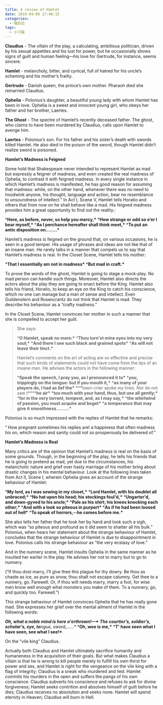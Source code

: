 ```yaml
---
title: A review of Hamlet
date: 2019-04-09 17:48:15
categories:
  - 喵后记
tags:
  - 小刁猫
---
```


**Claudius** - The villain of the play, a calculating, ambitious politician, driven by his sexual appetites and his lust for power, but he occasionally shows signs of guilt and human feeling—his love for Gertrude, for instance, seems sincere. 

**Hamlet** - melancholy, bitter, and cynical, full of hatred for his uncle’s scheming and his mother’s frailty. 

**Gertrude** - Danish queen, the prince’s own mother. Pharaoh died she remarried Claudius. 

**Ophelia** - Polonius’s daughter, a beautiful young lady with whom Hamlet has been in love. Ophelia is a sweet and innocent young girl, who obeys her father and her brother, Laertes. 

**The Ghost** - The spectre of Hamlet’s recently deceased father. The ghost, who claims to have been murdered by Claudius, calls upon Hamlet to avenge him. 

**Laertes** - Polonius’s son. For his father and his sister’s death with swords killed Hamlet. He also died in the poison of the sword, though Hamlet didn’t realize sword is poisoned.



<!--more-->

 

**Hamlet’s Madness is Feigned**

Some hold that Shakespeare never intended to represent Hamlet as mad but expressly a feigner of madness, and even created the real madness of Ophelia, to contrast it with feigned madness. In every single instance in which Hamlet’s madness is manifested, he has good reason for assuming that madness: while, on the other hand, whenever there was no need to hoodwink anyone, his thought, language and action, bear no resemblance to unsoundness of intellect.” In Act I, Scene V, Hamlet tells Horatio and others that from now on he shall behave like a mad. His feigned madness provides him a great opportunity to find out the reality.:

***Here, as before, never, so help you mercy,\***
 ***How strange or odd so e’er I bear myself,\***
 ***As I perchance hereafter shall think meet,\***
 ***To put an antic disposition on……..\***

Hamlet’s madness is feigned on the ground that, on various occasions, he is seen in a good temper. His usage of phrases and ideas are not like that of an insane man. He rarely talks in a manner that compels us to say that Hamlet’s madness is real. In the Closet Scene, Hamlet tells his mother:

***That I essentially am not in madness\***
 ***But mad in craft.\***

To prove the words of the ghost, Hamlet is going to stage a mock-play. No mad person can handle such things. Moreover, Hamlet also directs the actors about the play they are going to enact before the King. Hamlet also tells his friend, Horatio, to keep an eye on the King to catch his conscience, which no one can manage but a man of sense and intellect. Even Guildenstern and Rosencrantz do not think that Hamlet is mad. They describe his behaviour as a “crafty madness.” 

In the Closet Scene, Hamlet convinces her mother in such a manner that she is compelled to accept her guilt.

>  She says:
>
> ***O Hamlet, speak no more:\*** 
>  ***Thou turn'st mine eyes into my very soul;\*** 
>  ***And there I see such black and grained spots\*** 
>  ***As will not leave their tinct.\***
>
> Hamlet’s comments on the art of acting are so effective and precise that such kinds of statements could not have come from the lips of an insane man. He advises the actors in the following manner:
>
> ***Speak the speech, I pray you, as I pronounced it to\***
>  ***you, trippingly on the tongue: but if you mouth it,\***
>  ***as many of your players do, I had as lief the\***
>  ***town-crier spoke my lines. Nor do not saw t\******he air\***
>  ***too much with your hand, thus, but use all gently;\***
>  ***for in the very torrent, tempest, and, as I may say,\***
>  ***the whirlwind of passion, you must acquire and beget\***
>  ***a temperance that may give it smoothness..…….\***

Polonius is so much impressed with the replies of Hamlet that he remarks:

“ How pregnant sometimes his replies are! a happiness that often madness his on, which reason and sanity could not so prosperously be delivered of.”

**Hamlet’s Madness is Real**

Many critics are of the opinion that Hamlet’s madness is real on the basis of some grounds. Though, in the beginning of the play, he tells his friends that he is going to pretend as mad, yet due to the circumstances, his melancholic nature and grief over hasty marriage of his mother bring about drastic changes in his mental behaviour. Look at the following lines taken from Act II, Scene I, wherein Ophelia gives an account of the strange behaviour of Hamlet:

***My lord, as I was sewing in my closet,\***
 ***Lord Hamlet, with his doublet all unbraced;\***
 ***No hat upon his head; his stockings foul'd,\***
 ***Ungarter'd, and down-gyved to his ancle;\***
 ***Pale as his shirt; his knees knocking each other;\***
 ***And with a look so piteous in purport\***
 ***As if he had been loosed out of hell\*** 
 ***To speak of horrors,--he comes before me.\***

She also tells her father that he took her by hand and took such a sigh, which was “so piteous and profound as it did seem to shatter all his bulk.” Polonius, when hears her statement about the strange behaviour of Hamlet, concludes that the strange behaviour of Hamlet is due to disappointment in love. Polonius calls his strange behaviour as “the very ecstasy of love.” 

And in the nunnery scene, Hamlet insults Ophelia in the same manner as he insulted her earlier in the play. He advises her not to marry but to go to nunnery.

(“If thou dost marry, I’ll give thee this plague for thy dowry. Be thou as chaste as ice, as pure as snow, thou shalt not escape calumny. Get thee to a nunnery, go. Farewell. Or, if thou wilt needs marry, marry a fool, for wise men know well enough what monsters you make of them. To a nunnery, go, and quickly too. Farewell.”)

This strange behaviour of Hamlet convinces Ophelia that he has really gone mad. She expresses her grief over the mental ailment of Hamlet in the following words:

***Oh, what a noble mind is here o'erthrown!—\***
 ***The courtier’s, soldier’s, scholar’s, eye, to**ngue, sword,……\***
 ***Oh, woe is me,\***
 ***T' have seen what I have seen, see what I see!\***



On the “vile king” Claudius.

Actually both Claudius and Hamlet ultimately sacrifice humanity and humaneness in the acquisition of their goals. But what makes Claudius a villain is that he is wrong to kill people merely to fulfill his own thirst for power and sex, and Hamlet is right for the vengeance on the vile king with a flag of integrity; Claudius is a sneak who murdered and lied. Hamlet commits his murders in the open and suffers the pangs of his own conscience. Claudius subverts his conscience and refuses to ask for divine forgiveness; Hamlet seeks contrition and absolves himself of guilt before he dies; Claudius receives no absolution and seeks none. Hamlet will spend eternity in Heaven; Claudius will burn in Hell.